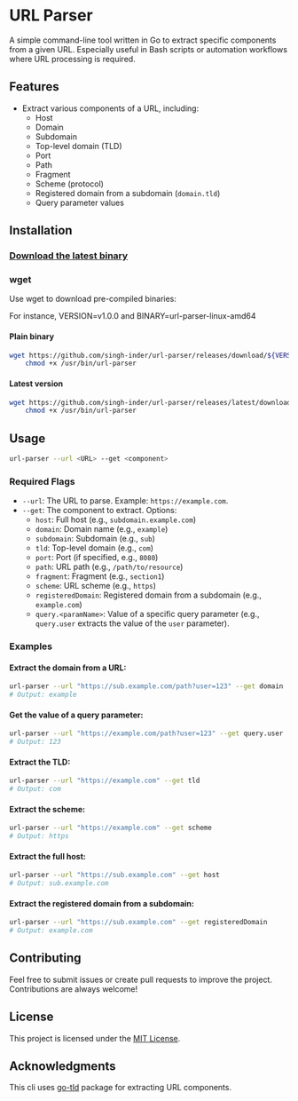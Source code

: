 # URL Parser

A simple command-line tool written in Go to extract specific components from a given URL. Especially useful in Bash scripts or automation workflows where URL processing is required.

## Features

- Extract various components of a URL, including:
  - Host
  - Domain
  - Subdomain
  - Top-level domain (TLD)
  - Port
  - Path
  - Fragment
  - Scheme (protocol)
  - Registered domain from a subdomain (`domain.tld`)
  - Query parameter values

## Installation

### [Download the latest binary](https://github.com/singh-inder/url-parser/releases/latest)

### wget

Use wget to download pre-compiled binaries:

For instance, VERSION=v1.0.0 and BINARY=url-parser-linux-amd64

#### Plain binary

```bash
wget https://github.com/singh-inder/url-parser/releases/download/${VERSION}/${BINARY} -O /usr/bin/url-parser &&\
    chmod +x /usr/bin/url-parser
```

#### Latest version

```bash
wget https://github.com/singh-inder/url-parser/releases/latest/download/url-parser-linux-amd64 -O /usr/bin/url-parser &&\
    chmod +x /usr/bin/url-parser
```

## Usage

```bash
url-parser --url <URL> --get <component>
```

### Required Flags

- `--url`: The URL to parse. Example: `https://example.com`.
- `--get`: The component to extract. Options:
  - `host`: Full host (e.g., `subdomain.example.com`)
  - `domain`: Domain name (e.g., `example`)
  - `subdomain`: Subdomain (e.g., `sub`)
  - `tld`: Top-level domain (e.g., `com`)
  - `port`: Port (if specified, e.g., `8080`)
  - `path`: URL path (e.g., `/path/to/resource`)
  - `fragment`: Fragment (e.g., `section1`)
  - `scheme`: URL scheme (e.g., `https`)
  - `registeredDomain`: Registered domain from a subdomain (e.g., `example.com`)
  - `query.<paramName>`: Value of a specific query parameter (e.g., `query.user` extracts the value of the `user` parameter).

### Examples

#### Extract the domain from a URL:

```bash
url-parser --url "https://sub.example.com/path?user=123" --get domain
# Output: example
```

#### Get the value of a query parameter:

```bash
url-parser --url "https://example.com/path?user=123" --get query.user
# Output: 123
```

#### Extract the TLD:

```bash
url-parser --url "https://example.com" --get tld
# Output: com
```

#### Extract the scheme:

```bash
url-parser --url "https://example.com" --get scheme
# Output: https
```

#### Extract the full host:

```bash
url-parser --url "https://sub.example.com" --get host
# Output: sub.example.com
```

#### Extract the registered domain from a subdomain:

```bash
url-parser --url "https://sub.example.com" --get registeredDomain
# Output: example.com
```

## Contributing

Feel free to submit issues or create pull requests to improve the project. Contributions are always welcome!

## License

This project is licensed under the [MIT License](LICENSE).

## Acknowledgments

This cli uses [go-tld](https://github.com/jpillora/go-tld) package for extracting URL components.
